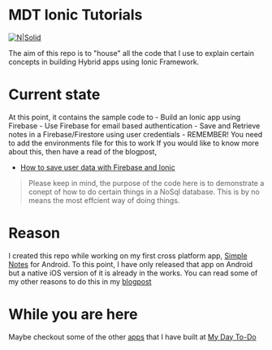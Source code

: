 # MDT Ionic Tutorials
[![N|Solid](https://mydaytodo.com/wp-content/uploads/2018/08/MDTicon-1-150x150.png)](https://mydaytodo.com/)

The aim of this repo is to "house" all the code that I use to explain certain concepts in building Hybrid apps using Ionic Framework. 
# Current state
At this point, it contains the sample code to 
    - Build an Ionic app using Firebase
    - Use Firebase for email based authentication
    - Save and Retrieve notes in a Firebase/Firestore using user credentials
    - REMEMBER! You need to add the environments file for this to work
If you would like to know more about this, then have a read of the blogpost, 
- [How to save user data with Firebase and Ionic]
> Please keep in mind, the purpose of the code here is to demonstrate a conept of how to do certain things in a NoSql database. This is by no means the most effcient way of doing things.

# Reason
I created this repo while working on my first cross platform app, [Simple Notes] for Android. To this point, I have only released that app on Android but a native iOS version of it is already in the works. You can read some of my other reasons to do this in my [blogpost]

# While you are here
Maybe checkout some of the other [apps] that I have built at [My Day To-Do]


[apps]:(https://mydaytodo.com/apps/)
[My Day To-Do]: https://mydaytodo.com/
[How to save user data with Firebase and Ionic]: (https://mydaytodo.com/2019/07/26/how-to-save-user-data-with-firebase-ionic/)
[blogpost]:
(https://mydaytodo.com/2019/07/26/how-to-save-user-data-with-firebase-ionic/)
 [Simple Notes]: https://play.google.com/store/apps/details?id=com.mydaytodo.simplenotes
